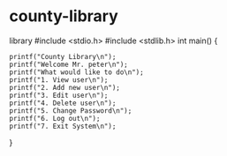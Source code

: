 # county-library
library
#include <stdio.h>
#include <stdlib.h>
int main()
{
	
    printf("County Library\n");
    printf("Welcome Mr. peter\n");
    printf("What would like to do\n");
    printf("1. View user\n");
    printf("2. Add new user\n");
    printf("3. Edit user\n");
    printf("4. Delete user\n");
    printf("5. Change Password\n");
    printf("6. Log out\n");
    printf("7. Exit System\n");
}


